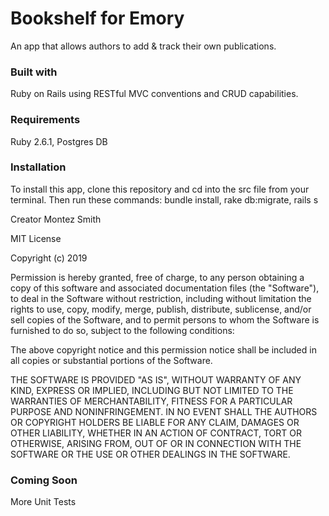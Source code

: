 # Bookshelf for Emory

An app that allows authors to add & track their own publications.

### Built with
Ruby on Rails using RESTful MVC conventions and CRUD capabilities.

### Requirements
Ruby 2.6.1, Postgres DB

### Installation
To install this app, clone this repository and cd into the src file from your terminal. Then run these commands: bundle install, rake db:migrate, rails s

Creator
Montez Smith 

MIT License

Copyright (c) 2019

Permission is hereby granted, free of charge, to any person obtaining a copy of this software and associated documentation files (the "Software"), to deal in the Software without restriction, including without limitation the rights to use, copy, modify, merge, publish, distribute, sublicense, and/or sell copies of the Software, and to permit persons to whom the Software is furnished to do so, subject to the following conditions:

The above copyright notice and this permission notice shall be included in all copies or substantial portions of the Software.

THE SOFTWARE IS PROVIDED "AS IS", WITHOUT WARRANTY OF ANY KIND, EXPRESS OR IMPLIED, INCLUDING BUT NOT LIMITED TO THE WARRANTIES OF MERCHANTABILITY, FITNESS FOR A PARTICULAR PURPOSE AND NONINFRINGEMENT. IN NO EVENT SHALL THE AUTHORS OR COPYRIGHT HOLDERS BE LIABLE FOR ANY CLAIM, DAMAGES OR OTHER LIABILITY, WHETHER IN AN ACTION OF CONTRACT, TORT OR OTHERWISE, ARISING FROM, OUT OF OR IN CONNECTION WITH THE SOFTWARE OR THE USE OR OTHER DEALINGS IN THE SOFTWARE.

### Coming Soon
More Unit Tests
